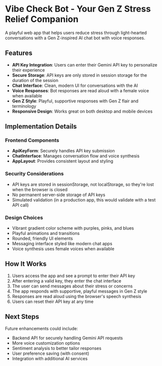 
#  Vibe Check Bot - Your Gen Z Stress Relief Companion

A playful web app that helps users reduce stress through light-hearted conversations with a Gen Z-inspired AI chat bot with voice responses.

## Features

- **API Key Integration**: Users can enter their Gemini API key to personalize their experience
- **Secure Storage**: API keys are only stored in session storage for the duration of the session
- **Chat Interface**: Clean, modern UI for conversations with the AI
- **Voice Responses**: Bot responses are read aloud with a female voice when available
- **Gen Z Style**: Playful, supportive responses with Gen Z flair and terminology
- **Responsive Design**: Works great on both desktop and mobile devices

## Implementation Details

### Frontend Components

- **ApiKeyForm**: Securely handles API key submission
- **ChatInterface**: Manages conversation flow and voice synthesis
- **AppLayout**: Provides consistent layout and styling

### Security Considerations

- API keys are stored in sessionStorage, not localStorage, so they're lost when the browser is closed
- No permanent server-side storage of API keys
- Simulated validation (in a production app, this would validate with a test API call)

### Design Choices

- Vibrant gradient color scheme with purples, pinks, and blues
- Playful animations and transitions
- Rounded, friendly UI elements
- Messaging interface styled like modern chat apps
- Voice synthesis uses female voices when available

## How It Works

1. Users access the app and see a prompt to enter their API key
2. After entering a valid key, they enter the chat interface
3. The user can send messages about their stress or concerns
4. The app responds with supportive, playful messages in Gen Z style
5. Responses are read aloud using the browser's speech synthesis
6. Users can reset their API key at any time

## Next Steps

Future enhancements could include:
- Backend API for securely handling Gemini API requests
- More voice customization options
- Sentiment analysis to better tailor responses
- User preference saving (with consent)
- Integration with additional AI services

